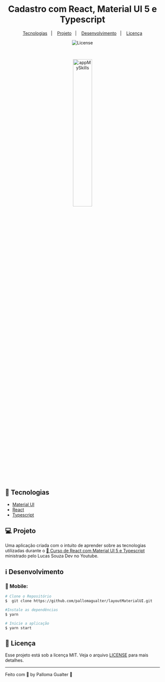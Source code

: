 <h1 align="center">
    Cadastro com React, Material UI 5 e Typescript
</h1>

<p align="center">
  <a href="#-tecnologias">Tecnologias</a>&nbsp;&nbsp;&nbsp;|&nbsp;&nbsp;&nbsp;
  <a href="#-projeto">Projeto</a>&nbsp;&nbsp;&nbsp;|&nbsp;&nbsp;&nbsp;
  <a href="#-layout">Desenvolvimento</a>&nbsp;&nbsp;&nbsp;|&nbsp;&nbsp;&nbsp;
  <a href="#memo-licença">Licença</a>
</p>

<p align="center">
  <img alt="License" src="https://img.shields.io/static/v1?label=license&message=MIT&color=15C3D6&labelColor=000000">
</p>

<br>

<p align="center">
  <img alt="appMySkills" src="https://github.com/pallomagualter/layoutMaterialUI/blob/main/Toggle%20Theme.gif" width="35%">
</p>

## 🚀 Tecnologias

- [Material UI](https://mui.com/material-ui/getting-started/installation/)
- [React](https://pt-br.reactjs.org/docs/getting-started.html)
- [Typescript](https://pt-br.reactjs.org/docs/static-type-checking.html#typescript)

## 💻 Projeto

Uma aplicação criada com o intuito de aprender sobre as tecnologias utilizadas durante o [👑 Curso de React com Material UI 5 e Typescript](https://youtube.com/playlist?list=PL29TaWXah3iaqOejItvW--TaFr9NcruyQ) ministrado pelo Lucas Souza Dev no Youtube.

## :information_source: Desenvolvimento

### :iphone: Mobile:

```bash
# Clone o Repositório
$  git clone https://github.com/pallomagualter/layoutMaterialUI.git

#Instale as dependências
$ yarn 

# Inicie a aplicação
$ yarn start
```

## :memo: Licença

Esse projeto está sob a licença MIT. Veja o arquivo [LICENSE](LICENSE.md) para mais detalhes.

---

Feito com 💜 by Palloma Gualter :wave:
